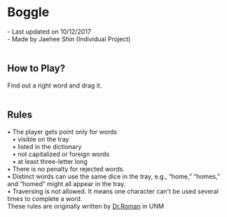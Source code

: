 # Boggle
&#45; Last updated on 10/12/2017<br>
&#45; Made by Jaehee Shin (Individual Project)
<br>
<br>

## How to Play?

Find out a right word and drag it.
<br>
<br>
## Rules

&#8226; The player gets point only for words<br>
&nbsp;&nbsp; &#8226; visible on the tray<br>
&nbsp;&nbsp; &#8226; listed in the dictionary<br>
&nbsp;&nbsp; &#8226; not capitalized or foreign words<br>
&nbsp;&nbsp; &#8226; at least three-letter long<br>
&#8226; There is no penalty for rejected words.<br>
&#8226; Distinct words can use the same dice in the tray, e.g., “home,” “homes,” and “homed” might all appear in the tray.<br>
&#8226; Traversing is not allowed. It means one character can't be used several times to complete a word.
<br>
These rules are originally written by <a href="http://www.cs.unm.edu/directory/faculty-profiles/gruia-catalin-roman.html">Dr.Roman</a> in UNM
